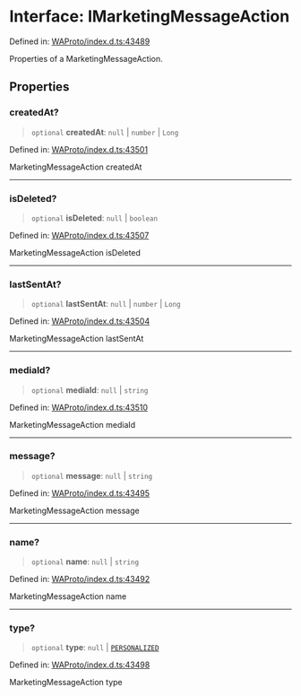 # Interface: IMarketingMessageAction

Defined in: [WAProto/index.d.ts:43489](https://github.com/Fokusdotid/Baileys/blob/d7495b24bcd136e35724329fba661cfcc0bc8eed/WAProto/index.d.ts#L43489)

Properties of a MarketingMessageAction.

## Properties

### createdAt?

> `optional` **createdAt**: `null` \| `number` \| `Long`

Defined in: [WAProto/index.d.ts:43501](https://github.com/Fokusdotid/Baileys/blob/d7495b24bcd136e35724329fba661cfcc0bc8eed/WAProto/index.d.ts#L43501)

MarketingMessageAction createdAt

***

### isDeleted?

> `optional` **isDeleted**: `null` \| `boolean`

Defined in: [WAProto/index.d.ts:43507](https://github.com/Fokusdotid/Baileys/blob/d7495b24bcd136e35724329fba661cfcc0bc8eed/WAProto/index.d.ts#L43507)

MarketingMessageAction isDeleted

***

### lastSentAt?

> `optional` **lastSentAt**: `null` \| `number` \| `Long`

Defined in: [WAProto/index.d.ts:43504](https://github.com/Fokusdotid/Baileys/blob/d7495b24bcd136e35724329fba661cfcc0bc8eed/WAProto/index.d.ts#L43504)

MarketingMessageAction lastSentAt

***

### mediaId?

> `optional` **mediaId**: `null` \| `string`

Defined in: [WAProto/index.d.ts:43510](https://github.com/Fokusdotid/Baileys/blob/d7495b24bcd136e35724329fba661cfcc0bc8eed/WAProto/index.d.ts#L43510)

MarketingMessageAction mediaId

***

### message?

> `optional` **message**: `null` \| `string`

Defined in: [WAProto/index.d.ts:43495](https://github.com/Fokusdotid/Baileys/blob/d7495b24bcd136e35724329fba661cfcc0bc8eed/WAProto/index.d.ts#L43495)

MarketingMessageAction message

***

### name?

> `optional` **name**: `null` \| `string`

Defined in: [WAProto/index.d.ts:43492](https://github.com/Fokusdotid/Baileys/blob/d7495b24bcd136e35724329fba661cfcc0bc8eed/WAProto/index.d.ts#L43492)

MarketingMessageAction name

***

### type?

> `optional` **type**: `null` \| [`PERSONALIZED`](../namespaces/MarketingMessageAction/enumerations/MarketingMessagePrototypeType.md#personalized)

Defined in: [WAProto/index.d.ts:43498](https://github.com/Fokusdotid/Baileys/blob/d7495b24bcd136e35724329fba661cfcc0bc8eed/WAProto/index.d.ts#L43498)

MarketingMessageAction type
